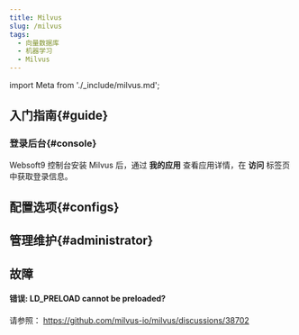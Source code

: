 ```yaml
---
title: Milvus
slug: /milvus
tags:
  - 向量数据库
  - 机器学习
  - Milvus
---
```


import Meta from './_include/milvus.md';

<Meta name="meta" />

## 入门指南{#guide}  

### 登录后台{#console}

Websoft9 控制台安装 Milvus 后，通过 **我的应用** 查看应用详情，在 **访问** 标签页中获取登录信息。  

## 配置选项{#configs}

## 管理维护{#administrator}

## 故障

#### 错误: LD_PRELOAD cannot be preloaded?

请参照： https://github.com/milvus-io/milvus/discussions/38702